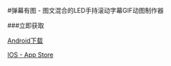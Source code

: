 
#弹幕有图 - 图文混合的LED手持滚动字幕GIF动图制作器

###立即获取

[Android下载](https://www.coolapk.com/apk/244183)

[IOS - App Store](https://apps.apple.com/cn/app/id1485570541)

